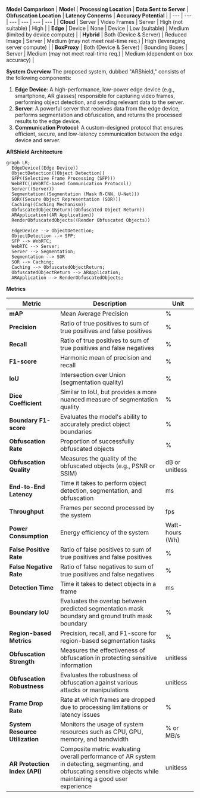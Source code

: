 
**Model Comparison**
| **Model** | **Processing Location** | **Data Sent to Server** | **Obfuscation Location** | **Latency Concerns** | **Accuracy Potential** |
| --- | --- | --- | --- | --- | --- |
| **Cloud** | Server | Video Frames | Server | High (not suitable) | High |
| **Edge** | Device | None | Device | Low (suitable) | Medium (limited by device compute) |
| **Hybrid** | Both (Device & Server) | Reduced Image | Server | Medium (may not meet real-time req.) | High (leveraging server compute) |
| **BoxProxy** | Both (Device & Server) | Bounding Boxes | Server | Medium (may not meet real-time req.) | Medium (dependent on box accuracy) |

**System Overview**
The proposed system, dubbed "ARShield," consists of the following components:

1. **Edge Device**: A high-performance, low-power edge device (e.g., smartphone, AR glasses) responsible for capturing video frames, performing object detection, and sending relevant data to the server.
2. **Server**: A powerful server that receives data from the edge device, performs segmentation and obfuscation, and returns the processed results to the edge device.
3. **Communication Protocol**: A custom-designed protocol that ensures efficient, secure, and low-latency communication between the edge device and server.

**ARShield Architecture**

```mermaid
graph LR;
  EdgeDevice((Edge Device))
  ObjectDetection((Object Detection))
  SFP((Selective Frame Processing (SFP)))
  WebRTC((WebRTC-based Communication Protocol))
  Server((Server))
  Segmentation((Segmentation (Mask R-CNN, U-Net)))
  SOR((Secure Object Representation (SOR)))
  Caching((Caching Mechanism))
  ObfuscatedObjectReturn((Obfuscated Object Return))
  ARApplication((AR Application))
  RenderObfuscatedObjects((Render Obfuscated Objects))

  EdgeDevice --> ObjectDetection;
  ObjectDetection --> SFP;
  SFP --> WebRTC;
  WebRTC --> Server;
  Server --> Segmentation;
  Segmentation --> SOR
  SOR --> Caching;
  Caching --> ObfuscatedObjectReturn;
  ObfuscatedObjectReturn --> ARApplication;
  ARApplication --> RenderObfuscatedObjects;
```


**Metrics**



| **Metric** | **Description** | **Unit** |
| --- | --- | --- |
| **mAP** | Mean Average Precision | % |
| **Precision** | Ratio of true positives to sum of true positives and false positives | % |
| **Recall** | Ratio of true positives to sum of true positives and false negatives | % |
| **F1-score** | Harmonic mean of precision and recall | % |
| **IoU** | Intersection over Union (segmentation quality) | % |
| **Dice Coefficient** | Similar to IoU, but provides a more nuanced measure of segmentation quality | % |
| **Boundary F1-score** | Evaluates the model's ability to accurately predict object boundaries | % |
| **Obfuscation Rate** | Proportion of successfully obfuscated objects | % |
| **Obfuscation Quality** | Measures the quality of the obfuscated objects (e.g., PSNR or SSIM) | dB or unitless |
| **End-to-End Latency** | Time it takes to perform object detection, segmentation, and obfuscation | ms |
| **Throughput** | Frames per second processed by the system | fps |
| **Power Consumption** | Energy efficiency of the system | Watt-hours (Wh) |
| **False Positive Rate** | Ratio of false positives to sum of true positives and false positives | % |
| **False Negative Rate** | Ratio of false negatives to sum of true positives and false negatives | % |
| **Detection Time** | Time it takes to detect objects in a frame | ms |
| **Boundary IoU** | Evaluates the overlap between predicted segmentation mask boundary and ground truth mask boundary | % |
| **Region-based Metrics** | Precision, recall, and F1-score for region-based segmentation tasks | % |
| **Obfuscation Strength** | Measures the effectiveness of obfuscation in protecting sensitive information | unitless |
| **Obfuscation Robustness** | Evaluates the robustness of obfuscation against various attacks or manipulations | unitless |
| **Frame Drop Rate** | Rate at which frames are dropped due to processing limitations or latency issues | % |
| **System Resource Utilization** | Monitors the usage of system resources such as CPU, GPU, memory, and bandwidth | % or MB/s |
| **AR Protection Index (API)** | Composite metric evaluating overall performance of AR system in detecting, segmenting, and obfuscating sensitive objects while maintaining a good user experience | unitless |